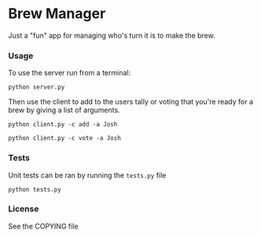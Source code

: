 # Brew Manager

Just a "fun" app for managing who's turn it is to make the brew.

### Usage

To use the server run from a terminal:

```shell
python server.py
```

Then use the client to add to the users tally or voting that you're ready for a brew by giving a list of arguments.

```shell
python client.py -c add -a Josh

python client.py -c vote -a Josh
```

### Tests

Unit tests can be ran by running the `tests.py` file

```shell
python tests.py
```

### License

See the COPYING file
